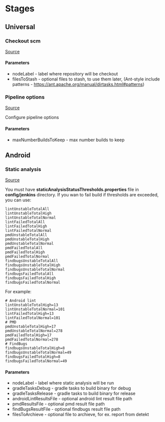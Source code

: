 # Stages

## Universal

### Checkout scm
[Source](https://github.com/mgasiorowski/mobile-jenkins-shared-library/blob/master/vars/checkoutScm.groovy)

#### Parameters
* nodeLabel - label where repository will be checkout
* filesToStash - optional files to stash, to use them later, (Ant-style include patterns - 
 https://ant.apache.org/manual/dirtasks.html#patterns)
 
### Pipeline options

[Source](https://github.com/mgasiorowski/mobile-jenkins-shared-library/blob/master/vars/pipelineOptions.groovy)

Configure pipeline options

#### Parameters
* maxNumberBuildsToKeep - max number builds to keep

## Android

### Static analysis
[Source](https://github.com/mgasiorowski/mobile-jenkins-shared-library/blob/master/vars/androidStaticAnalysis.groovy)

You must have **staticAnalysisStatusThresholds.properties** file in **config/jenkins** directory.
If you wan to fail build if thresholds are exceeded, you can use:

```
lintUnstableTotalAll
lintUnstableTotalHigh
lintUnstableTotalNormal
lintFailedTotalAll
lintFailedTotalHigh
lintFailedTotalNormal
pmdUnstableTotalAll
pmdUnstableTotalHigh
pmdUnstableTotalNormal
pmdFailedTotalAll
pmdFailedTotalHigh
pmdFailedTotalNormal
findbugsUnstableTotalAll
findbugsUnstableTotalHigh
findbugsUnstableTotalNormal
findbugsFailedTotalAll
findbugsFailedTotalHigh
findbugsFailedTotalNormal
```

For example:
```
# Android lint
lintUnstableTotalHigh=13
lintUnstableTotalNormal=101
lintFailedTotalHigh=13
lintFailedTotalNormal=101
# PMD
pmdUnstableTotalHigh=17
pmdUnstableTotalNormal=278
pmdFailedTotalHigh=17
pmdFailedTotalNormal=278
# FindBugs
findbugsUnstableTotalHigh=8
findbugsUnstableTotalNormal=49
findbugsFailedTotalHigh=8
findbugsFailedTotalNormal=49
```

#### Parameters
* nodeLabel - label where static analysis will be run
* gradleTasksDebug - gradle tasks to build binary for debug
* gradleTasksRelease - gradle tasks to build binary for release
* androidLintResultsFile - optional android lint result file path
* pmdResultsFile - optional pmd result file path
* findBugsResultFile - optional findbugs result file path
* filesToArchieve - optional file to archieve, for ex. report from detekt
